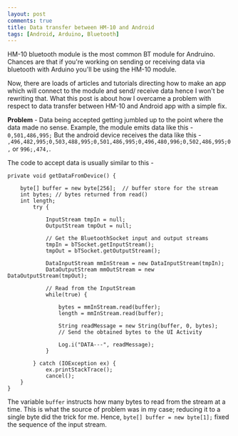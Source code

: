 ```yaml
---
layout: post
comments: true
title: Data transfer between HM-10 and Android
tags: [Android, Arduino, Bluetooth]
---
```


HM-10 bluetooth module is the most common BT module for Andruino. Chances are that if you're working on sending or receiving data via bluetooth with Arduino you'll be using the HM-10 module. 

Now, there are loads of articles and tutorials directing how to make an app which will connect to the module and send/ receive data hence I won't be rewriting that. What this post is about how I overcame a problem with respect to data transfer between HM-10 and Android app with a simple fix.

**Problem** - Data being accepted getting jumbled up to the point where the data made no sense. Example, the module emits data like this - 
`0,501,486,995;` But the android device receives the data like this - `,496,482,995;0,503,488,995;0,501,486,995;0,496,480,996;0,502,486,995;0,` or `996;,474,`.

The code to accept data is usually similar to this - 

    private void getDataFromDevice() {

    	byte[] buffer = new byte[256];  // buffer store for the stream
    	int bytes; // bytes returned from read()
    	int length;
    		try {

        		InputStream tmpIn = null;
        		OutputStream tmpOut = null;

        		// Get the BluetoothSocket input and output streams
        		tmpIn = bTSocket.getInputStream();
        		tmpOut = bTSocket.getOutputStream();

        		DataInputStream mmInStream = new DataInputStream(tmpIn);
        		DataOutputStream mmOutStream = new DataOutputStream(tmpOut);

        		// Read from the InputStream
        		while(true) {

            		bytes = mmInStream.read(buffer);
            		length = mmInStream.read(buffer);

            		String readMessage = new String(buffer, 0, bytes);
            		// Send the obtained bytes to the UI Activity

            		Log.i("DATA---", readMessage);
        		}

    		} catch (IOException ex) {
        		ex.printStackTrace();
        		cancel();
    	}
	}

The variable `buffer` instructs how many bytes to read from the stream at a time. This is what the source of problem was in my case; reducing it to a single byte did the trick for me. Hence, `byte[] buffer = new byte[1];` fixed the sequence of the input stream.

